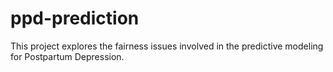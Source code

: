 # ppd-prediction
This project explores the fairness issues involved in the predictive modeling for Postpartum Depression.
